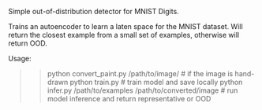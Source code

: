 Simple out-of-distribution detector for MNIST Digits. 

Trains an autoencoder to learn a laten space for the MNIST dataset. Will return the closest example from a small set of examples, otherwise will return OOD.

Usage:

>> python convert_paint.py /path/to/image/ # if the image is hand-drawn
>> python train.py # train model and save locally
>> python infer.py /path/to/examples /path/to/converted/image # run model inference and return representative or OOD
